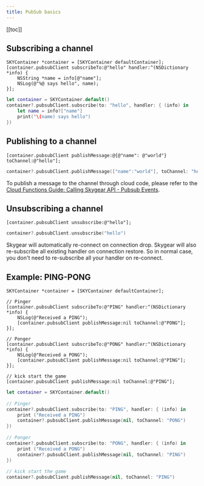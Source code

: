 ```yaml
---
title: PubSub basics
---
```


[[toc]]

## Subscribing a channel

```obj-c
SKYContainer *container = [SKYContainer defaultContainer];
[container.pubsubClient subscribeTo:@"hello" handler:^(NSDictionary *info) {
    NSString *name = info[@"name"];
    NSLog(@"%@ says hello", name);
}];
```

```swift
let container = SKYContainer.default()
container?.pubsubClient.subscribe(to: "hello", handler: { (info) in
    let name = info?["name"]
    print("\(name) says hello")
})
```

## Publishing to a channel

```obj-c
[container.pubsubClient publishMessage:@{@"name": @"world"} toChannel:@"hello"];
```

```swift
container?.pubsubClient.publishMessage(["name":"world"], toChannel: "hello")
```

To publish a message to the channel through cloud code, please refer to the
[Cloud Functions Guide: Calling Skygear API - Pubsub Events][doc-cloud-code-pubsub].

## Unsubscribing a channel

```obj-c
[container.pubsubClient unsubscribe:@"hello"];
```

```swift
container?.pubsubClient.unsubscribe("hello")
```

Skygear will automatically re-connect on connection drop. Skygear will also
re-subscribe all existing handler on connection restore. So in normal case,
you don't need to re-subscribe all your handler on re-connect.

## Example: PING-PONG

```obj-c
SKYContainer *container = [SKYContainer defaultContainer];

// Pinger
[container.pubsubClient subscribeTo:@"PING" handler:^(NSDictionary *info) {
    NSLog(@"Received a PING");
    [container.pubsubClient publishMessage:nil toChannel:@"PONG"];
}];

// Ponger
[container.pubsubClient subscribeTo:@"PONG" handler:^(NSDictionary *info) {
    NSLog(@"Received a PONG");
    [container.pubsubClient publishMessage:nil toChannel:@"PING"];
}];

// kick start the game
[container.pubsubClient publishMessage:nil toChannel:@"PING"];
```

```swift
let container = SKYContainer.default()
    
// Pinger
container?.pubsubClient.subscribe(to: "PING", handler: { (info) in
    print ("Received a PING")
    container?.pubsubClient.publishMessage(nil, toChannel: "PONG")
})
    
// Ponger
container?.pubsubClient.subscribe(to: "PONG", handler: { (info) in
    print ("Received a PONG")
    container?.pubsubClient.publishMessage(nil, toChannel: "PING")
})
    
// kick start the game
container?.pubsubClient.publishMessage(nil, toChannel: "PING")
```

[doc-cloud-code-pubsub]: /guides/cloud-function/calling-skygear-api/python/#pubsub-events
